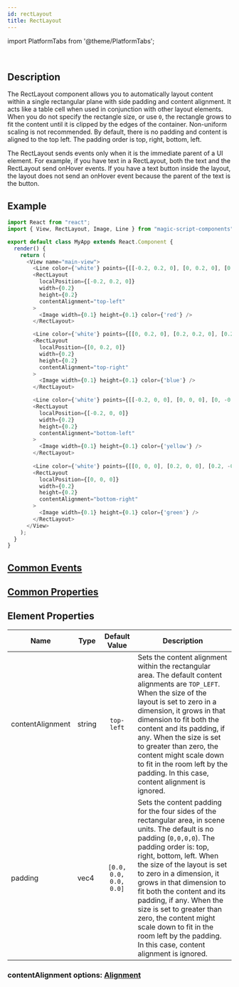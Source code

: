 ```yaml
---
id: rectLayout
title: RectLayout
---
```


import PlatformTabs from '@theme/PlatformTabs';

<PlatformTabs component='rectlayout' />​

## Description

The RectLayout component allows you to automatically layout content within a single rectangular plane with side padding and content alignment. It acts like a table cell when used in conjunction with other layout elements. When you do not specify the rectangle size, or use `0`, the rectangle grows to fit the content until it is clipped by the edges of the container. Non-uniform scaling is not recommended. By default, there is no padding and content is aligned to the top left. The padding order is top, right, bottom, left.

The RectLayout sends events only when it is the immediate parent of a UI element. For example, if you have text in a RectLayout, both the text and the RectLayout send onHover events. If you have a text button inside the layout, the layout does not send an onHover event because the parent of the text is the button.

## Example

```javascript
import React from "react";
import { View, RectLayout, Image, Line } from "magic-script-components";

export default class MyApp extends React.Component {
  render() {
    return (
      <View name="main-view">
        <Line color={'white'} points={[[-0.2, 0.2, 0], [0, 0.2, 0], [0, 0, 0], [-0.2, 0, 0], [-0.2, 0.2, 0]]} />
        <RectLayout
          localPosition={[-0.2, 0.2, 0]}
          width={0.2}
          height={0.2}
          contentAlignment="top-left"
        >
          <Image width={0.1} height={0.1} color={'red'} />
        </RectLayout>

        <Line color={'white'} points={[[0, 0.2, 0], [0.2, 0.2, 0], [0.2, 0, 0], [0, 0, 0], [0, 0.2, 0]]} />
        <RectLayout
          localPosition={[0, 0.2, 0]}
          width={0.2}
          height={0.2}
          contentAlignment="top-right"
        >
          <Image width={0.1} height={0.1} color={'blue'} />
        </RectLayout>

        <Line color={'white'} points={[[-0.2, 0, 0], [0, 0, 0], [0, -0.2, 0], [-0.2, -0.2, 0], [-0.2, 0, 0]]} />
        <RectLayout
          localPosition={[-0.2, 0, 0]}
          width={0.2}
          height={0.2}
          contentAlignment="bottom-left"
        >
          <Image width={0.1} height={0.1} color={'yellow'} />
        </RectLayout>
        
        <Line color={'white'} points={[[0, 0, 0], [0.2, 0, 0], [0.2, -0.2, 0], [0, -0.2, 0], [0, 0, 0]]} />
        <RectLayout
          localPosition={[0, 0, 0]}
          width={0.2}
          height={0.2}
          contentAlignment="bottom-right"
        >
          <Image width={0.1} height={0.1} color={'green'} />
        </RectLayout>
      </View>
    );
  }
}
```

## [Common Events](../events/CommonEvents.md)

## [Common Properties](../types/Properties.md)

## Element Properties

| Name             | Type   |     Default Value      | Description                                                                                                                                                                                                                                                                                                                                                                                                                                                                    |
| ---------------- | ------ | :--------------------: | ------------------------------------------------------------------------------------------------------------------------------------------------------------------------------------------------------------------------------------------------------------------------------------------------------------------------------------------------------------------------------------------------------------------------------------------------------------------------------ |
| contentAlignment | string |       `top-left`       | Sets the content alignment within the rectangular area. The default content alignments are `TOP_LEFT`. When the size of the layout is set to zero in a dimension, it grows in that dimension to fit both the content and its padding, if any. When the size is set to greater than zero, the content might scale down to fit in the room left by the padding. In this case, content alignment is ignored.                                                                      |
| padding          | vec4   | `[0.0, 0.0, 0.0, 0.0]` | Sets the content padding for the four sides of the rectangular area, in scene units. The default is no padding (`0,0,0,0`). The padding order is: top, right, bottom, left. When the size of the layout is set to zero in a dimension, it grows in that dimension to fit both the content and its padding, if any. When the size is set to greater than zero, the content might scale down to fit in the room left by the padding. In this case, content alignment is ignored. |

### contentAlignment options: [Alignment](../types/Alignment.md)
